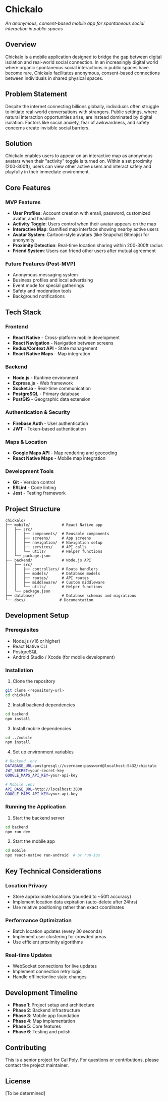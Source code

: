 # Chickalo

*An anonymous, consent-based mobile app for spontaneous social interaction in public spaces*

## Overview

Chickalo is a mobile application designed to bridge the gap between digital isolation and real-world social connection. In an increasingly digital world where organic spontaneous social interactions in public spaces have become rare, Chickalo facilitates anonymous, consent-based connections between individuals in shared physical spaces.

## Problem Statement

Despite the internet connecting billions globally, individuals often struggle to initiate real-world conversations with strangers. Public settings, where natural interaction opportunities arise, are instead dominated by digital isolation. Factors like social anxiety, fear of awkwardness, and safety concerns create invisible social barriers.

## Solution

Chickalo enables users to appear on an interactive map as anonymous avatars when their "activity" toggle is turned on. Within a set proximity (200-300ft), users can view other active users and interact safely and playfully in their immediate environment.

## Core Features

### MVP Features
- **User Profiles**: Account creation with email, password, customized avatar, and headline
- **Activity Toggle**: Users control when their avatar appears on the map
- **Interactive Map**: Gamified map interface showing nearby active users
- **Avatar System**: Cartoon-style avatars (like Snapchat Bitmojis) for anonymity
- **Proximity Detection**: Real-time location sharing within 200-300ft radius
- **Friend System**: Users can friend other users after mutual agreement

### Future Features (Post-MVP)
- Anonymous messaging system
- Business profiles and local advertising
- Event mode for special gatherings
- Safety and moderation tools
- Background notifications

## Tech Stack

### Frontend
- **React Native** - Cross-platform mobile development
- **React Navigation** - Navigation between screens
- **Redux/Context API** - State management
- **React Native Maps** - Map integration

### Backend
- **Node.js** - Runtime environment
- **Express.js** - Web framework
- **Socket.io** - Real-time communication
- **PostgreSQL** - Primary database
- **PostGIS** - Geographic data extension

### Authentication & Security
- **Firebase Auth** - User authentication
- **JWT** - Token-based authentication

### Maps & Location
- **Google Maps API** - Map rendering and geocoding
- **React Native Maps** - Mobile map integration

### Development Tools
- **Git** - Version control
- **ESLint** - Code linting
- **Jest** - Testing framework

## Project Structure

```
chickalo/
├── mobile/              # React Native app
│   ├── src/
│   │   ├── components/  # Reusable components
│   │   ├── screens/     # App screens
│   │   ├── navigation/  # Navigation setup
│   │   ├── services/    # API calls
│   │   └── utils/       # Helper functions
│   └── package.json
├── backend/             # Node.js API
│   ├── src/
│   │   ├── controllers/ # Route handlers
│   │   ├── models/      # Database models
│   │   ├── routes/      # API routes
│   │   ├── middleware/  # Custom middleware
│   │   └── utils/       # Helper functions
│   └── package.json
├── database/            # Database schemas and migrations
└── docs/               # Documentation
```

## Development Setup

### Prerequisites
- Node.js (v16 or higher)
- React Native CLI
- PostgreSQL
- Android Studio / Xcode (for mobile development)

### Installation

1. Clone the repository
```bash
git clone <repository-url>
cd chickalo
```

2. Install backend dependencies
```bash
cd backend
npm install
```

3. Install mobile dependencies
```bash
cd ../mobile
npm install
```

4. Set up environment variables
```bash
# Backend .env
DATABASE_URL=postgresql://username:password@localhost:5432/chickalo
JWT_SECRET=your-secret-key
GOOGLE_MAPS_API_KEY=your-api-key

# Mobile .env
API_BASE_URL=http://localhost:3000
GOOGLE_MAPS_API_KEY=your-api-key
```

### Running the Application

1. Start the backend server
```bash
cd backend
npm run dev
```

2. Start the mobile app
```bash
cd mobile
npx react-native run-android  # or run-ios
```

## Key Technical Considerations

### Location Privacy
- Store approximate locations (rounded to ~50ft accuracy)
- Implement location data expiration (auto-delete after 24hrs)
- Use relative positioning rather than exact coordinates

### Performance Optimization
- Batch location updates (every 30 seconds)
- Implement user clustering for crowded areas
- Use efficient proximity algorithms

### Real-time Updates
- WebSocket connections for live updates
- Implement connection retry logic
- Handle offline/online state changes

## Development Timeline

- **Phase 1**: Project setup and architecture
- **Phase 2**: Backend infrastructure
- **Phase 3**: Mobile app foundation
- **Phase 4**: Map implementation
- **Phase 5**: Core features
- **Phase 6**: Testing and polish

## Contributing

This is a senior project for Cal Poly. For questions or contributions, please contact the project maintainer.

## License

[To be determined]
